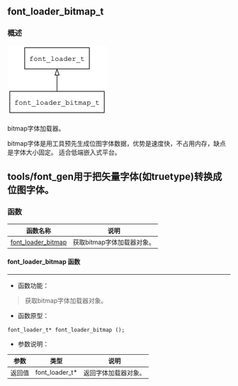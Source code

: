 ## font\_loader\_bitmap\_t
### 概述
![image](images/font_loader_bitmap_t_0.png)

bitmap字体加载器。

bitmap字体是用工具预先生成位图字体数据，优势是速度快，不占用内存，缺点是字体大小固定。
适合低端嵌入式平台。

tools/font_gen用于把矢量字体(如truetype)转换成位图字体。
----------------------------------
### 函数
<p id="font_loader_bitmap_t_methods">

| 函数名称 | 说明 | 
| -------- | ------------ | 
| <a href="#font_loader_bitmap_t_font_loader_bitmap">font\_loader\_bitmap</a> | 获取bitmap字体加载器对象。 |
#### font\_loader\_bitmap 函数
-----------------------

* 函数功能：

> <p id="font_loader_bitmap_t_font_loader_bitmap">获取bitmap字体加载器对象。

* 函数原型：

```
font_loader_t* font_loader_bitmap ();
```

* 参数说明：

| 参数 | 类型 | 说明 |
| -------- | ----- | --------- |
| 返回值 | font\_loader\_t* | 返回字体加载器对象。 |
